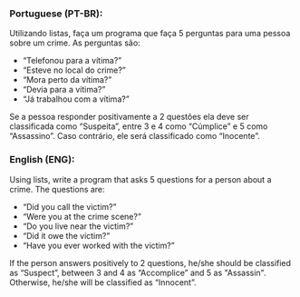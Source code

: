 ### Portuguese (PT-BR):
Utilizando listas, faça um programa que faça 5 perguntas para uma
pessoa sobre um crime. As perguntas são:
* “Telefonou para a vítima?”
* “Esteve no local do crime?”
* “Mora perto da vítima?”
* “Devia para a vítima?”
* “Já trabalhou com a vítima?”

Se a pessoa responder positivamente a 2 questões ela deve ser
classificada como “Suspeita”, entre 3 e 4 como “Cúmplice” e 5 como
“Assassino”. Caso contrário, ele será classificado como “Inocente”.

### English (ENG):
Using lists, write a program that asks 5 questions for a
  person about a crime. The questions are:
* “Did you call the victim?”
* “Were you at the crime scene?”
* “Do you live near the victim?”
* “Did it owe the victim?”
* “Have you ever worked with the victim?”

If the person answers positively to 2 questions, he/she should be
classified as “Suspect”, between 3 and 4 as “Accomplice” and 5 as
"Assassin". Otherwise, he/she will be classified as “Innocent”.